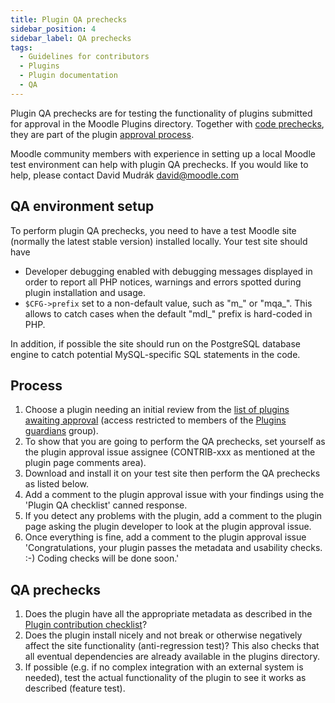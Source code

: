 ```yaml
---
title: Plugin QA prechecks
sidebar_position: 4
sidebar_label: QA prechecks
tags:
  - Guidelines for contributors
  - Plugins
  - Plugin documentation
  - QA
---
```

Plugin QA prechecks are for testing the functionality of plugins submitted for approval in the Moodle Plugins directory. Together with [code prechecks](../../community/plugincontribution/codeprechecks), they are part of the plugin [approval process](../../community/plugincontribution#sharing-code-in-the-plugins-directory).

Moodle community members with experience in setting up a local Moodle test environment can help with plugin QA prechecks. If you would like to help, please contact David Mudrák [david@moodle.com](mailto:david@moodle.com)

## QA environment setup

To perform plugin QA prechecks, you need to have a test Moodle site (normally the latest stable version) installed locally. Your test site should have

- Developer debugging enabled with debugging messages displayed in order to report all PHP notices, warnings and errors spotted during plugin installation and usage.
- `$CFG->prefix` set to a non-default value, such as "m_" or "mqa_". This allows to catch cases when the default "mdl_" prefix is hard-coded in PHP.

In addition, if possible the site should run on the PostgreSQL database engine to catch potential MySQL-specific SQL statements in the code.

## Process

1. Choose a plugin needing an initial review from the [list of plugins awaiting approval](https://moodle.org/plugins/report/index.php?report=pendingapproval_plugins) (access restricted to members of the [Plugins guardians](../../community/plugincontribution/guardians) group).
1. To show that you are going to perform the QA prechecks, set yourself as the plugin approval issue assignee (CONTRIB-xxx as mentioned at the plugin page comments area).
1. Download and install it on your test site then perform the QA prechecks as listed below.
1. Add a comment to the plugin approval issue with your findings using the 'Plugin QA checklist' canned response.
1. If you detect any problems with the plugin, add a comment to the plugin page asking the plugin developer to look at the plugin approval issue.
1. Once everything is fine, add a comment to the plugin approval issue 'Congratulations, your plugin passes the metadata and usability checks. :-) Coding checks will be done soon.'

## QA prechecks

1. Does the plugin have all the appropriate metadata as described in the [Plugin contribution checklist](../../community/plugincontribution/checklist)?
1. Does the plugin install nicely and not break or otherwise negatively affect the site functionality (anti-regression test)? This also checks that all eventual dependencies are already available in the plugins directory.
1. If possible (e.g. if no complex integration with an external system is needed), test the actual functionality of the plugin to see it works as described (feature test).
